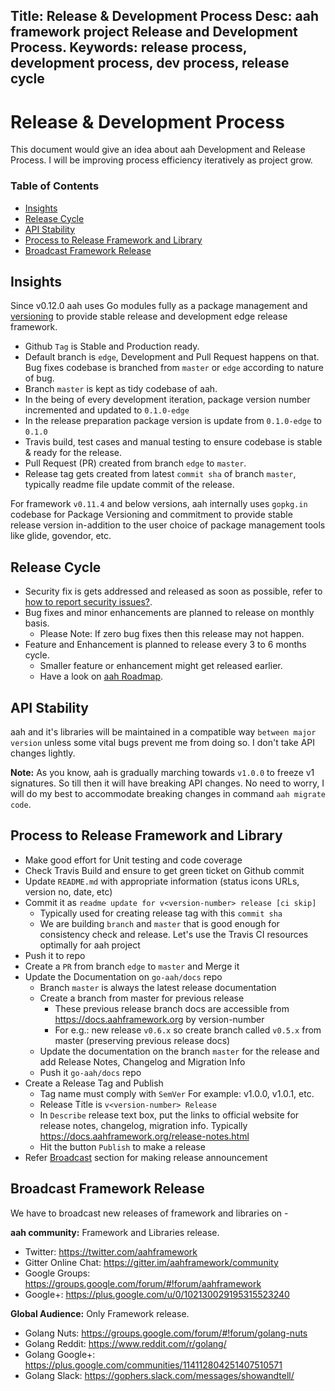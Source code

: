 Title: Release & Development Process
Desc: aah framework project Release and Development Process.
Keywords: release process, development process, dev process, release cycle
---
# Release & Development Process

This document would give an idea about aah Development and Release Process. I will be improving process efficiency iteratively as project grow.

### Table of Contents

  * [Insights](#insights)
  * [Release Cycle](#release-cycle)
  * [API Stability](#api-stability)
  * [Process to Release Framework and Library](#process-to-release-framework-and-library)
  * [Broadcast Framework Release](#broadcast-framework-release)

## Insights

<span class="badge lb-sm">Since v0.12.0</span> aah uses Go modules fully as a package management and [versioning](versioning.html) to provide stable release and development edge release framework.

  * Github `Tag` is Stable and Production ready.
  * Default branch is `edge`, Development and Pull Request happens on that. Bug fixes codebase is branched from `master` or `edge` according to nature of bug.
  * Branch `master` is kept as tidy codebase of aah.
  * In the being of every development iteration, package version number incremented and updated to `0.1.0-edge`
  * In the release preparation package version is update from `0.1.0-edge` to `0.1.0`
  * Travis build, test cases and manual testing to ensure codebase is stable & ready for the release.
  * Pull Request (PR) created from branch `edge` to `master`.
  * Release tag gets created from latest `commit sha` of branch `master`, typically readme file update commit of the release.

For framework `v0.11.4` and below versions, aah internally uses `gopkg.in` codebase for Package Versioning and commitment to provide stable release version in-addition to the user choice of package management tools like glide, govendor, etc.

## Release Cycle

  * Security fix is gets addressed and released as soon as possible, refer to [how to report security issues?]({{aah_domain_url}}/security/vulnerabilities.html).
  * Bug fixes and minor enhancements are planned to release on monthly basis.
      - Please Note: If zero bug fixes then this release may not happen.
  * Feature and Enhancement is planned to release every 3 to 6 months cycle.
      - Smaller feature or enhancement might get released earlier.
      - Have a look on [aah Roadmap](https://github.com/go-aah/aah/projects/3).

## API Stability

aah and it's libraries will be maintained in a compatible way `between major version` unless some vital bugs prevent me from doing so. I don't take API changes lightly.

<div class="alert alert-info-blue">
<p><strong>Note:</strong> As you know, aah is gradually marching towards <code>v1.0.0</code> to freeze v1 signatures. So till then it will have breaking API changes. No need to worry, I will do my best to accommodate breaking changes in command <code>aah migrate code</code>.</p>
</div>

## Process to Release Framework and Library

  * Make good effort for Unit testing and code coverage
  * Check Travis Build and ensure to get green ticket on Github commit
  * Update `README.md` with appropriate information (status icons URLs, version no, date, etc)
  * Commit it as `readme update for v<version-number> release [ci skip]`
      - Typically used for creating release tag with this `commit sha`
      - We are building `branch` and `master` that is good enough for consistency check and release. Let's use the Travis CI resources optimally for aah project
  * Push it to repo
  * Create a `PR` from branch `edge` to `master` and Merge it
  * Update the Documentation on `go-aah/docs` repo
      - Branch `master` is always the latest release documentation
      - Create a branch from master for previous release
          - These previous release branch docs are accessible from https://docs.aahframework.org by version-number
          - For e.g.: new release `v0.6.x` so create branch called `v0.5.x` from master (preserving previous release docs)
      - Update the documentation on the branch `master` for the release and add Release Notes, Changelog and Migration Info
      - Push it `go-aah/docs` repo
  * Create a Release Tag and Publish
      - Tag name must comply with `SemVer` For example: v1.0.0, v1.0.1, etc.
      - Release Title is `v<version-number> Release`
      - In `Describe` release text box, put the links to official website for release notes, changelog, migration info. Typically https://docs.aahframework.org/release-notes.html
      - Hit the button `Publish` to make a release
  * Refer [Broadcast](#broadcast-framework-release) section for making release announcement

## Broadcast Framework Release

We have to broadcast new releases of framework and libraries on -

**aah community:** Framework and Libraries release.

  * Twitter: https://twitter.com/aahframework
  * Gitter Online Chat: https://gitter.im/aahframework/community
  * Google Groups: https://groups.google.com/forum/#!forum/aahframework
  * Google+: https://plus.google.com/u/0/102130029195315523240

**Global Audience:** Only Framework release.

  * Golang Nuts: https://groups.google.com/forum/#!forum/golang-nuts
  * Golang Reddit: https://www.reddit.com/r/golang/
  * Golang Google+: https://plus.google.com/communities/114112804251407510571
  * Golang Slack: https://gophers.slack.com/messages/showandtell/

